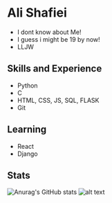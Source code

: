 # Ali Shafiei

* I dont know about Me!
* I guess i might be 19 by now!
* LLJW 
 
## Skills and Experience
* Python
* C 
* HTML, CSS, JS, SQL, FLASK
* Git

## Learning 
* React 
* Django

## Stats
![Anurag's GitHub stats](https://github-readme-stats.vercel.app/api?username=969ali969&theme=radical)
![alt text]()
